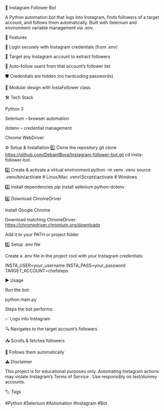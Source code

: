 📸 Instagram Follower Bot

A Python automation bot that logs into Instagram, finds followers of a target account, and follows them automatically.
Built with Selenium and environment variable management via .env.

🚀 Features

🔑 Login securely with Instagram credentials (from .env)

🎯 Target any Instagram account to extract followers

🤖 Auto-follow users from that account’s follower list

🛡 Credentials are hidden (no hardcoding passwords)

🧩 Modular design with InstaFollower class

🛠 Tech Stack

Python 3

Selenium – browser automation

dotenv – credential management

Chrome WebDriver

⚙️ Setup & Installation
1️⃣ Clone the repository
git clone https://github.com/DebanilBora/Instagram-follower-bot.git
cd insta-follower-bot

2️⃣ Create & activate a virtual environment
python -m venv .venv
source .venv/bin/activate   # Linux/Mac
.venv\Scripts\activate      # Windows

3️⃣ Install dependencies
pip install selenium python-dotenv

4️⃣ Download ChromeDriver

Install Google Chrome

Download matching ChromeDriver: https://chromedriver.chromium.org/downloads

Add it to your PATH or project folder

5️⃣ Setup .env file

Create a .env file in the project root with your Instagram credentials:

INSTA_USER=your_username
INSTA_PASS=your_password
TARGET_ACCOUNT=chefsteps

▶️ Usage

Run the bot:

python main.py


Steps the bot performs:

✅ Logs into Instagram

🔍 Navigates to the target account’s followers

📥 Scrolls & fetches followers

🤝 Follows them automatically

⚠️ Disclaimer

This project is for educational purposes only.
Automating Instagram actions may violate Instagram’s Terms of Service
.
Use responsibly on test/dummy accounts.

🏷 Tags

#Python #Selenium #Automation #Instagram #Bot
